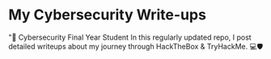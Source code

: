 # My Cybersecurity Write-ups

"🔐 Cybersecurity Final Year Student
In this regularly updated repo, I post detailed writeups about my journey through HackTheBox & TryHackMe.
💻🛡️ 

